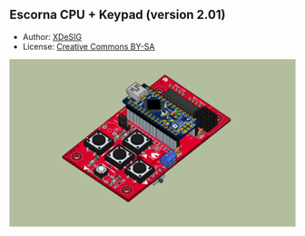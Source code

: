 ## Escorna CPU + Keypad (version 2.01)



* Author: [XDeSIG][TWI01]
* License: [Creative Commons BY-SA][CCBYSA]

![Render Escorna CPU 2.01][RENDER]

[CCBYSA]: http://creativecommons.org/licenses/by-sa/4.0/
[TWI01]: https://twitter.com/xdesig
[RENDER]: Escorna_CPU_2_01_34T.jpg
